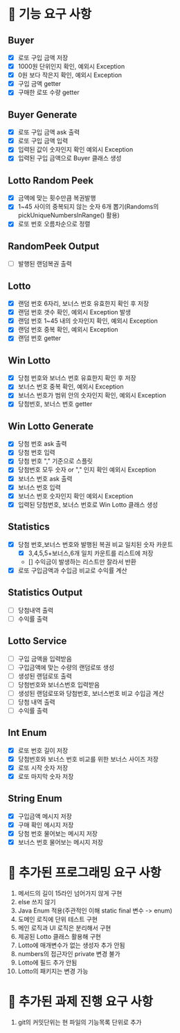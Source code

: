 # 🚀 기능 요구 사항
## Buyer
- [x] 로또 구입 금액 저장
- [x] 1000원 단위인지 확인, 예외시 Exception
- [x] 0원 보다 작은지 확인, 예외시 Exception
- [x] 구입 금액 getter
- [x] 구매한 로또 수량 getter

## Buyer Generate
- [x] 로또 구입 금액 ask 출력
- [x] 로또 구입 금액 입력
- [x] 입력된 값이 숫자인지 확인 예외시 Exception
- [x] 입력된 구입 금액으로 Buyer 클래스 생성

## Lotto Random Peek
- [x] 금액에 맞는 횟수만큼 복권발행
- [x] 1~45 사이의 중복되지 않는 숫자 6개 뽑기(Randoms의 pickUniqueNumbersInRange() 활용)
- [x] 로또 번호 오름차순으로 정렬

## RandomPeek Output
- [ ] 발행된 랜덤복권 출력

## Lotto
- [x] 랜덤 번호 6자리, 보너스 번호 유효한지 확인 후 저장
- [x] 랜덤 번호 갯수 확인, 예외시 Exception 발생
- [x] 랜덤 번호 1~45 내의 숫자인지 확인, 예외시 Exception
- [x] 랜덤 번호 중복 확인, 예외시 Exception
- [x] 랜덤 번호 getter

## Win Lotto
- [x] 당첨 번호와 보너스 번호 유효한지 확인 후 저장
- [x] 보너스 번호 중복 확인, 예외시 Exception
- [x] 보너스 번호가 범위 안의 숫자인지 확인, 예외시 Exception
- [x] 당첨번호, 보너스 번호 getter
## Win Lotto Generate
- [x] 당첨 번호 ask 출력
- [x] 당첨 번호 입력
- [x] 당첨 번호 "," 기준으로 스플릿
- [x] 당첨번호 모두 숫자 or "," 인지 확인 예외시 Exception
- [x] 보너스 번호 ask 출력
- [x] 보너스 번호 입력
- [x] 보너스 번호 숫자인지 확인 예외시 Exception
- [x] 입력된 당첨번호, 보너스 번호로 Win Lotto 클래스 생성

## Statistics
- [x] 당첨 번호,보너스 번호와 발행된 복권 비교 일치된 숫자 카운트
  - [x] 3,4,5,5+보너스,6개 일치 카운트를 리스트에 저장
  - [] 수익금이 발생하는 리스트만 잘라서 반환 
- [x] 로또 구입금액과 수입금 비교로 수익률 계산

## Statistics Output
- [ ] 당첨내역 출력
- [ ] 수익률 출력

## Lotto Service
- [ ] 구입 금액을 입력받음
- [ ] 구입금액에 맞는 수량의 랜덤로또 생성
- [ ] 생성된 랜덤로또 출력
- [ ] 당첨번호와 보너스번호 입력받음
- [ ] 생성된 랜덤로또와 당첨번호, 보너스번호 비교 수입금 계산
- [ ] 당첨 내역 출력
- [ ] 수익률 출력

## Int Enum
- [x] 로또 번호 길이 저장
- [x] 당첨번호와 보너스 번호 비교를 위한 보너스 사이즈 저장
- [x] 로또 시작 숫자 저장
- [x] 로또 마지막 숫자 저장

## String Enum
- [x] 구입금액 메시지 저장
- [x] 구매 확인 메시지 저장
- [x] 당첨 번호 물어보는 메시지 저장
- [x] 보너스 번호 물어보는 메시지 저장

# 🚀 추가된 프로그래밍 요구 사항
1. 메서드의 길이 15라인 넘어가지 않게 구현
2. else 쓰지 않기
3. Java Enum 적용(주관적인 이해 static final 변수 -> enum)
4. 도메인 로직에 단위 테스트 구현
5. 메인 로직과 UI 로직은 분리해서 구현
6. 제공된 Lotto 클래스 활용해 구현
7. Lotto에 매개변수가 없는 생성자 추가 안됨
8. numbers의 접근자인 private 변경 불가
9. Lotto에 필드 추가 안됨
10. Lotto의 패키지는 변경 가능

# 🚀 추가된 과제 진행 요구 사항
1. git의 커밋단위는 현 파일의 기능목록 단위로 추가